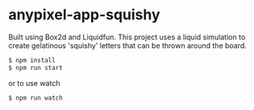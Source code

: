 # anypixel-app-squishy


Built using Box2d and Liquidfun. This project uses a liquid simulation to create gelatinous 'squishy' letters that can be thrown around the board. 


```bash
$ npm install
$ npm run start
```

or to use watch

```bash
$ npm run watch
```
